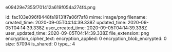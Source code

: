 e09429e7355f701412a619f054a274f4.png

id: fac103e096f8448fa19131f7a06f7af8
mime: image/png
filename: 
created_time: 2020-09-05T04:14:39.338Z
updated_time: 2020-09-05T04:14:39.338Z
user_created_time: 2020-09-05T04:14:39.338Z
user_updated_time: 2020-09-05T04:14:39.338Z
file_extension: png
encryption_cipher_text: 
encryption_applied: 0
encryption_blob_encrypted: 0
size: 57094
is_shared: 0
type_: 4